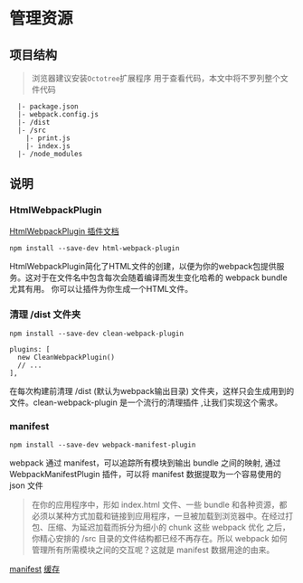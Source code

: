 # 管理资源

## 项目结构

> 浏览器建议安装`Octotree`扩展程序 用于查看代码，本文中将不罗列整个文件代码

```
  |- package.json
  |- webpack.config.js
  |- /dist
  |- /src
    |- print.js
    |- index.js
  |- /node_modules
```

## 说明

### HtmlWebpackPlugin

[HtmlWebpackPlugin 插件文档](https://github.com/jantimon/html-webpack-plugin#options)

`npm install --save-dev html-webpack-plugin`

HtmlWebpackPlugin简化了HTML文件的创建，以便为你的webpack包提供服务。这对于在文件名中包含每次会随着编译而发生变化哈希的 webpack bundle 尤其有用。 你可以让插件为你生成一个HTML文件。

### 清理 /dist 文件夹

`npm install --save-dev clean-webpack-plugin`

```
plugins: [
  new CleanWebpackPlugin()
  // ...
],
```
 
在每次构建前清理 /dist (默认为webpack输出目录) 文件夹，这样只会生成用到的文件。clean-webpack-plugin 是一个流行的清理插件 ,让我们实现这个需求。  


### manifest

`npm install --save-dev webpack-manifest-plugin`

webpack 通过 manifest，可以追踪所有模块到输出 bundle 之间的映射, 通过 WebpackManifestPlugin 插件，可以将 manifest 数据提取为一个容易使用的 json 文件

> 在你的应用程序中，形如 index.html 文件、一些 bundle 和各种资源，都必须以某种方式加载和链接到应用程序，一旦被加载到浏览器中。在经过打包、压缩、为延迟加载而拆分为细小的 chunk 这些 webpack 优化 之后，你精心安排的 /src 目录的文件结构都已经不再存在。所以 webpack 如何管理所有所需模块之间的交互呢？这就是 manifest 数据用途的由来。

[manifest](https://webpack.docschina.org/concepts/manifest)
[缓存](https://webpack.docschina.org/guides/caching/)